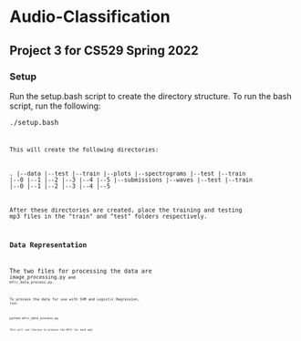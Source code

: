 # Audio-Classification

## Project 3 for CS529 Spring 2022

### Setup

Run the setup.bash script to create the directory structure.
To run the bash script, run the following:

<code>./setup.bash<code>

This will create the following directories:

.
|--data
    |--test
    |--train
|--plots
|--spectrograms
    |--test
    |--train
        |--0
        |--1
        |--2
        |--3
        |--4
        |--5
|--submissions
|--waves
    |--test
    |--train
        |--0
        |--1
        |--2
        |--3
        |--4
        |--5

After these directories are created, place the training and testing mp3 files in the "train" and "test" folders respectively.

### Data Representation

The two files for processing the data are <code>image_processing.py<code> and <code>mfcc_data_process.py<code>.  

To process the data for use with SVM and Logistic Regression, run:

<code>python mfcc_data_process.py<code>

This will use librosa to process the MFCC for each mp3


